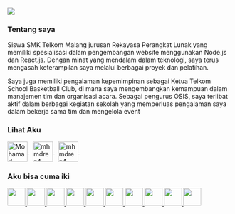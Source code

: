 <h1 align="left">
    <img src="https://readme-typing-svg.herokuapp.com/?font=Righteous&color=55679C&size=35&width=500&height=70&duration=3600&lines=Hallo+saya+Reza;Hallo+saya+Reza;" />
</h1>
<div>
    <h3>Tentang saya</h3>
   	<p>
		Siswa SMK Telkom Malang jurusan Rekayasa Perangkat Lunak yang memiliki spesialisasi dalam pengembangan website menggunakan Node.js dan React.js. Dengan minat yang mendalam dalam teknologi, saya terus mengasah keterampilan saya melalui berbagai proyek dan pelatihan.

Saya juga memiliki pengalaman kepemimpinan sebagai Ketua Telkom School Basketball Club, di mana saya mengembangkan kemampuan dalam manajemen tim dan organisasi acara. Sebagai pengurus OSIS, saya terlibat aktif dalam berbagai kegiatan sekolah yang memperluas pengalaman saya dalam bekerja sama tim dan mengelola event
</p>
</div>

<div>
    <h3 align="left">Lihat Aku</h3>
<p align="left">
	<a href="https://linkedin.com/in/mohammad-reza" target="blank">
		<img align="center" src="https://skillicons.dev/icons?i=linkedin" alt="Mohamad Reza" height="45px"/>
	</a> &nbsp;
	<a href="https://github.com/mhmdrez4" target="_blank">
		<img align="center" src="https://skillicons.dev/icons?i=github" alt="mhmdrez4" height="45px"/>
  </a>&nbsp;
	<a href="https://instagram.com/mhmdrez4_" target="blank">
		<img align="center" src="https://skillicons.dev/icons?i=instagram" alt="mhmdrez4_" height="45px"/>
	</a>&nbsp;
</p>
</div>

<div>
	<h3 align="left">Aku bisa cuma iki</h3>
	<p align="left">
		<a href="https://dev.java/">
			<img src="https://skillicons.dev/icons?i=java" height="40px"/>
		</a>
		<a href="https://www.figma.com/">
			<img src="https://skillicons.dev/icons?i=figma" height="40px"/>
		</a>
		<a href="https://github.com/">
			<img src="https://skillicons.dev/icons?i=github" height="40px"/>
		</a>
		<a href="https://code.visualstudio.com/docs">
			<img src="https://skillicons.dev/icons?i=vscode" height="40px"/>
		</a>
		<a href="https://html.com/">
			<img src="https://skillicons.dev/icons?i=html" height="40px"/>
		</a>
		<a href="https://purecss.io/">
			<img src="https://skillicons.dev/icons?i=css" height="40px"/>
		</a>
    		<a href="https://react.dev/">
			<img src="https://skillicons.dev/icons?i=react" height="40px"/>
		</a>
    		<a href="https://www.typescriptlang.org/">
			<img src="https://skillicons.dev/icons?i=ts" height="40px"/>
		</a>
    		<a href="https://nodejs.org/id">
			<img src="https://skillicons.dev/icons?i=nodejs" height="40px"/>
		</a>
    		<a href="https://www.postman.com/">
			<img src="https://skillicons.dev/icons?i=postman" height="40px"/>
		</a>
	</p>
</div>
